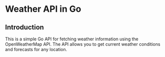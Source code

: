# Weather API in Go

## Introduction

This is a simple Go API for fetching weather information using the OpenWeatherMap API. The API allows you to get current weather conditions and forecasts for any location.
